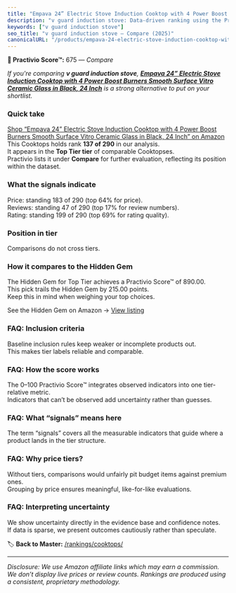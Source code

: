 ```yaml
---
title: "Empava 24” Electric Stove Induction Cooktop with 4 Power Boost Burners Smooth Surface Vitro Ceramic Glass in Black, 24 Inch"
description: "v guard induction stove: Data-driven ranking using the Practivio Score™. Positioned by quality, value, demand, findability, momentum."
keywords: ["v guard induction stove"]
seo_title: "v guard induction stove — Compare (2025)"
canonicalURL: "/products/empava-24-electric-stove-induction-cooktop-with-4-power-boost-burners-smooth-surface-vitro-ceramic-glass-in-black-24-inch-B081GVR1TB/"
---
```


**🛒 Practivio Score™:** 675 — _Compare_


*If you're comparing **v guard induction stove**, **[Empava 24” Electric Stove Induction Cooktop with 4 Power Boost Burners Smooth Surface Vitro Ceramic Glass in Black, 24 Inch](https://www.amazon.com/dp/B081GVR1TB?tag=practivio-20)** is a strong alternative to put on your shortlist.*
### Quick take
[Shop “Empava 24” Electric Stove Induction Cooktop with 4 Power Boost Burners Smooth Surface Vitro Ceramic Glass in Black, 24 Inch” on Amazon](https://www.amazon.com/dp/B081GVR1TB?tag=practivio-20)
This Cooktops holds rank **137 of 290** in our analysis.  
It appears in the **Top Tier tier** of comparable Cooktopses.  
Practivio lists it under **Compare** for further evaluation, reflecting its position within the dataset.

### What the signals indicate
Price: standing 183 of 290 (top 64% for price).  
Reviews: standing 47 of 290 (top 17% for review numbers).  
Rating: standing 199 of 290 (top 69% for rating quality).  

### Position in tier
Comparisons do not cross tiers.

### How it compares to the Hidden Gem
The Hidden Gem for Top Tier achieves a Practivio Score™ of 890.00.  
This pick trails the Hidden Gem by 215.00 points.  
Keep this in mind when weighing your top choices.  

See the Hidden Gem on Amazon → [View listing](https://www.amazon.com/dp/B09ZBF3856?tag=practivio-20)

### FAQ: Inclusion criteria
Baseline inclusion rules keep weaker or incomplete products out.  
This makes tier labels reliable and comparable.

### FAQ: How the score works
The 0–100 Practivio Score™ integrates observed indicators into one tier-relative metric.  
Indicators that can’t be observed add uncertainty rather than guesses.

### FAQ: What “signals” means here
The term “signals” covers all the measurable indicators that guide where a product lands in the tier structure.

### FAQ: Why price tiers?
Without tiers, comparisons would unfairly pit budget items against premium ones.  
Grouping by price ensures meaningful, like-for-like evaluations.

### FAQ: Interpreting uncertainty
We show uncertainty directly in the evidence base and confidence notes.  
If data is sparse, we present outcomes cautiously rather than speculate.

<!-- Missing template for Compare/CompareWithinPriceClass -->


🏷️ **Back to Master:** [/rankings/cooktops/](/rankings/cooktops/)

---
_Disclosure: We use Amazon affiliate links which may earn a commission. We don’t display live prices or review counts. Rankings are produced using a consistent, proprietary methodology._
